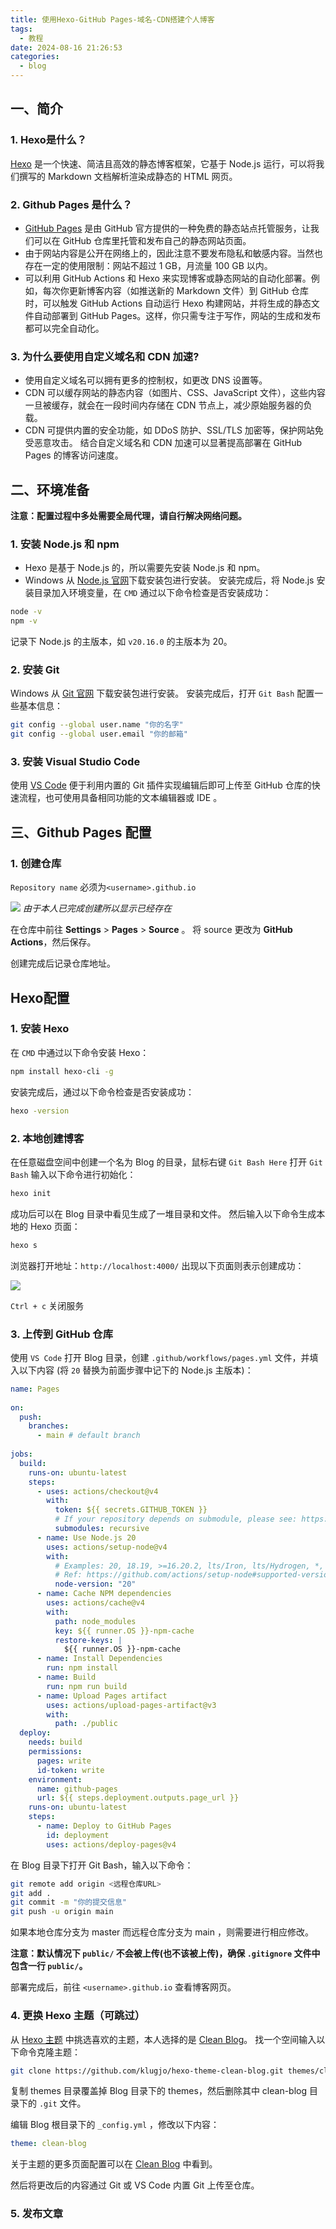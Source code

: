 ```yaml
---
title: 使用Hexo-GitHub Pages-域名-CDN搭建个人博客
tags: 
  - 教程
date: 2024-08-16 21:26:53
categories: 
  - blog
---
```


## 一、简介

### 1. Hexo是什么？
[Hexo](https://hexo.io/zh-cn/) 是一个快速、简洁且高效的静态博客框架，它基于 Node.js 运行，可以将我们撰写的 Markdown 文档解析渲染成静态的 HTML 网页。
### 2. Github Pages 是什么？
- [GitHub Pages](https://docs.github.com/zh/pages/getting-started-with-github-pages/about-github-pages) 是由 GitHub 官方提供的一种免费的静态站点托管服务，让我们可以在 GitHub 仓库里托管和发布自己的静态网站页面。
- 由于网站内容是公开在网络上的，因此注意不要发布隐私和敏感内容。当然也存在一定的使用限制：网站不超过 1 GB，月流量 100 GB 以内。
- 可以利用 GitHub Actions 和 Hexo 来实现博客或静态网站的自动化部署。例如，每次你更新博客内容（如推送新的 Markdown 文件）到 GitHub 仓库时，可以触发 GitHub Actions 自动运行 Hexo 构建网站，并将生成的静态文件自动部署到 GitHub Pages。这样，你只需专注于写作，网站的生成和发布都可以完全自动化。
### 3. 为什么要使用自定义域名和 CDN 加速?
- 使用自定义域名可以拥有更多的控制权，如更改 DNS 设置等。
- CDN 可以缓存网站的静态内容（如图片、CSS、JavaScript 文件），这些内容一旦被缓存，就会在一段时间内存储在 CDN 节点上，减少原始服务器的负载。
- CDN 可提供内置的安全功能，如 DDoS 防护、SSL/TLS 加密等，保护网站免受恶意攻击。
结合自定义域名和 CDN 加速可以显著提高部署在 GitHub Pages 的博客访问速度。
## 二、环境准备

**注意：配置过程中多处需要全局代理，请自行解决网络问题。**
### 1. 安装 Node.js 和 npm
-  Hexo 是基于 Node.js 的，所以需要先安装 Node.js 和 npm。
- Windows 从 [Node.js 官网](https://nodejs.org/zh-cn)下载安装包进行安装。
安装完成后，将 Node.js 安装目录加入环境变量，在 `CMD` 通过以下命令检查是否安装成功：
```bash
node -v
npm -v
```
记录下 Node.js 的主版本，如 `v20.16.0` 的主版本为 20。
### 2. 安装 Git
Windows 从 [Git 官网](https://git-scm.com/download/win) 下载安装包进行安装。
安装完成后，打开 `Git Bash` 配置一些基本信息：
```bash
git config --global user.name "你的名字"
git config --global user.email "你的邮箱"
```
### 3. 安装 Visual Studio Code
使用 [VS Code](https://code.visualstudio.com/Download) 便于利用内置的 Git 插件实现编辑后即可上传至 GitHub 仓库的快速流程，也可使用具备相同功能的文本编辑器或 IDE 。
## 三、Github Pages 配置

### 1. 创建仓库
`Repository name` 必须为`<username>.github.io`

![](https://breeze-img.oss-cn-chengdu.aliyuncs.com/img/3346627dab800bfddeca088b6cf4fbc8-1723815699.png)
*由于本人已完成创建所以显示已经存在*

在仓库中前往 **Settings** > **Pages** > **Source** 。 将 source 更改为 **GitHub Actions**，然后保存。

创建完成后记录仓库地址。
## Hexo配置

### 1. 安装 Hexo
在 `CMD` 中通过以下命令安装 Hexo：
```bash
npm install hexo-cli -g
```
安装完成后，通过以下命令检查是否安装成功：
```bash
hexo -version
```
### 2. 本地创建博客
在任意磁盘空间中创建一个名为 Blog 的目录，鼠标右键 `Git Bash Here` 打开 `Git Bash`
输入以下命令进行初始化：
```bash
hexo init
```
成功后可以在 Blog 目录中看见生成了一堆目录和文件。
然后输入以下命令生成本地的 Hexo 页面：
```bash
hexo s
```
浏览器打开地址：`http://localhost:4000/`
出现以下页面则表示创建成功：

![](https://breeze-img.oss-cn-chengdu.aliyuncs.com/img/1e8434d5555255b5797ff4e208ac2d30-1723881235.png)

`Ctrl + c` 关闭服务
### 3.  上传到 GitHub 仓库
使用 `VS Code` 打开 Blog 目录，创建 `.github/workflows/pages.yml` 文件，并填入以下内容 (将 `20` 替换为前面步骤中记下的 Node.js 主版本)：
```yml
name: Pages  
  
on:  
  push:  
    branches:  
      - main # default branch  
  
jobs:  
  build:  
    runs-on: ubuntu-latest  
    steps:  
      - uses: actions/checkout@v4  
        with:  
          token: ${{ secrets.GITHUB_TOKEN }}  
          # If your repository depends on submodule, please see: https://github.com/actions/checkout  
          submodules: recursive  
      - name: Use Node.js 20  
        uses: actions/setup-node@v4  
        with:  
          # Examples: 20, 18.19, >=16.20.2, lts/Iron, lts/Hydrogen, *, latest, current, node  
          # Ref: https://github.com/actions/setup-node#supported-version-syntax  
          node-version: "20"  
      - name: Cache NPM dependencies  
        uses: actions/cache@v4  
        with:  
          path: node_modules  
          key: ${{ runner.OS }}-npm-cache  
          restore-keys: |  
            ${{ runner.OS }}-npm-cache  
      - name: Install Dependencies  
        run: npm install  
      - name: Build  
        run: npm run build  
      - name: Upload Pages artifact  
        uses: actions/upload-pages-artifact@v3  
        with:  
          path: ./public  
  deploy:  
    needs: build  
    permissions:  
      pages: write  
      id-token: write  
    environment:  
      name: github-pages  
      url: ${{ steps.deployment.outputs.page_url }}  
    runs-on: ubuntu-latest  
    steps:  
      - name: Deploy to GitHub Pages  
        id: deployment  
        uses: actions/deploy-pages@v4
```

在 Blog 目录下打开 Git Bash，输入以下命令：
```bash
git remote add origin <远程仓库URL>
git add .
git commit -m "你的提交信息"
git push -u origin main
```
如果本地仓库分支为 master 而远程仓库分支为 main ，则需要进行相应修改。

**注意：默认情况下 `public/` 不会被上传(也不该被上传)，确保 `.gitignore` 文件中包含一行 `public/`。**

部署完成后，前往 `<username>.github.io` 查看博客网页。

### 4. 更换 Hexo 主题（可跳过）
从 [Hexo 主题](https://hexo.io/themes/) 中挑选喜欢的主题，本人选择的是 [Clean Blog](https://github.com/klugjo/hexo-theme-clean-blog)。
找一个空间输入以下命令克隆主题：
```bash
git clone https://github.com/klugjo/hexo-theme-clean-blog.git themes/clean-blog
```
复制 themes 目录覆盖掉 Blog 目录下的 themes，然后删除其中 clean-blog 目录下的 `.git` 文件。

编辑 Blog 根目录下的 `_config.yml` ，修改以下内容：
```yml
theme: clean-blog
```

关于主题的更多页面配置可以在 [Clean Blog](https://github.com/klugjo/hexo-theme-clean-blog) 中看到。

然后将更改后的内容通过 Git 或 VS Code 内置 Git 上传至仓库。

### 5. 发布文章
